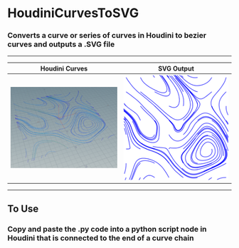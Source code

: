 # HoudiniCurvesToSVG
### Converts a curve or series of curves in Houdini to bezier curves and outputs a .SVG file
---
Houdini Curves | SVG Output
------------ | -------------
![HoudiniCurves](/assets/HoudiniCurves.PNG)  | ![SVG Output](/assets/Output.svg)

--- 
## To Use
### Copy and paste the .py code into a python script node in Houdini that is connected to the end of a curve chain
